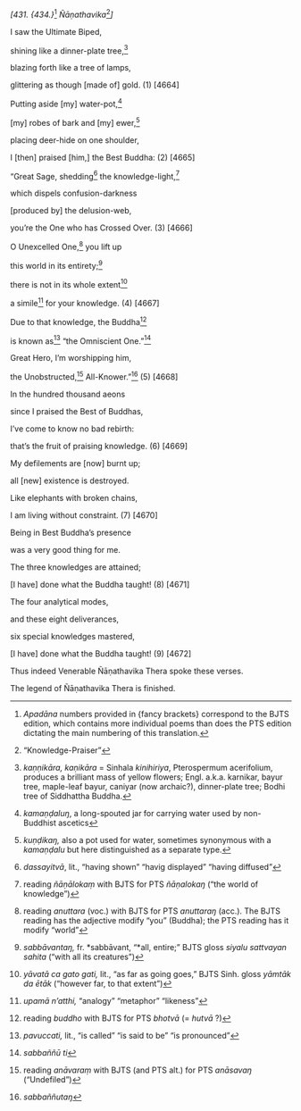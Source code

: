 *\[431. {434.}*[^1] *Ñāṇathavika*[^2]*\]*

I saw the Ultimate Biped,

shining like a dinner-plate tree,[^3]

blazing forth like a tree of lamps,

glittering as though \[made of\] gold. (1) \[4664\]

Putting aside \[my\] water-pot,[^4]

\[my\] robes of bark and \[my\] ewer,[^5]

placing deer-hide on one shoulder,

I \[then\] praised \[him,\] the Best Buddha: (2) \[4665\]

“Great Sage, shedding[^6] the knowledge-light,[^7]

which dispels confusion-darkness

\[produced by\] the delusion-web,

you’re the One who has Crossed Over. (3) \[4666\]

O Unexcelled One,[^8] you lift up

this world in its entirety;[^9]

there is not in its whole extent[^10]

a simile[^11] for your knowledge. (4) \[4667\]

Due to that knowledge, the Buddha[^12]

is known as[^13] “the Omniscient One.”[^14]

Great Hero, I’m worshipping him,

the Unobstructed,[^15] All-Knower.”[^16] (5) \[4668\]

In the hundred thousand aeons

since I praised the Best of Buddhas,

I’ve come to know no bad rebirth:

that’s the fruit of praising knowledge. (6) \[4669\]

My defilements are \[now\] burnt up;

all \[new\] existence is destroyed.

Like elephants with broken chains,

I am living without constraint. (7) \[4670\]

Being in Best Buddha’s presence

was a very good thing for me.

The three knowledges are attained;

\[I have\] done what the Buddha taught! (8) \[4671\]

The four analytical modes,

and these eight deliverances,

six special knowledges mastered,

\[I have\] done what the Buddha taught! (9) \[4672\]

Thus indeed Venerable Ñāṇathavika Thera spoke these verses.

The legend of Ñāṇathavika Thera is finished.

[^1]: *Apadāna* numbers provided in {fancy brackets} correspond to the
    BJTS edition, which contains more individual poems than does the PTS
    edition dictating the main numbering of this translation.

[^2]: “Knowledge-Praiser”

[^3]: *kaṇṇikāra, kaṇikāra* = Sinhala *kinihiriya*, Pterospermum
    acerifolium, produces a brilliant mass of yellow flowers; Engl.
    a.k.a. karnikar, bayur tree, maple-leaf bayur, caniyar (now
    archaic?), dinner-plate tree; Bodhi tree of Siddhattha Buddha.

[^4]: *kamaṇḍaluŋ*, a long-spouted jar for carrying water used by
    non-Buddhist ascetics

[^5]: *kuṇḍikaŋ,* also a pot used for water, sometimes synonymous with a
    *kamaṇḍalu* but here distinguished as a separate type.

[^6]: *dassayitvā*, lit., “having shown” “havig displayed” “having
    diffused”

[^7]: reading *ñāṇālokaṃ* with BJTS for PTS *ñāṇalokaŋ* (“the world of
    knowledge”)

[^8]: reading *anuttara* (voc.) with BJTS for PTS *anuttaraŋ* (acc.).
    The BJTS reading has the adjective modify “you” (Buddha); the PTS
    reading has it modify “world”

[^9]: *sabbāvantaŋ,* fr. *sabbāvant, “*all, entire;” BJTS gloss *siyalu
    sattvayan sahita* (“with all its creatures”)

[^10]: *yāvatā ca gato gati,* lit., “as far as going goes,” BJTS Sinh.
    gloss *yāmtāk da ētāk* (“however far, to that extent”)

[^11]: *upamā n’atthi,* “analogy” “metaphor” “likeness”

[^12]: reading *buddho* with BJTS for PTS *bhotvā* (= *hutvā* ?)

[^13]: *pavuccati,* lit., “is called” “is said to be” “is pronounced”

[^14]: *sabbaññū ti*

[^15]: reading *anāvaraṃ* with BJTS (and PTS alt.) for PTS *anāsavaŋ*
    (“Undefiled”)

[^16]: *sabbaññutaŋ*
